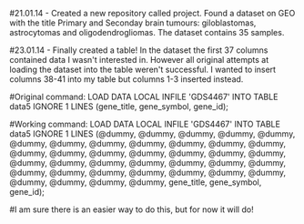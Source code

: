 #21.01.14 - Created a new repository called project.
Found a dataset on GEO with the title Primary and Seconday brain tumours: giloblastomas, astrocytomas and oligodendrogliomas.  The dataset contains 35 samples. 

#23.01.14 - Finally created a table! In the dataset the 
first 37 columns contained data I wasn't interested in.
However all original attempts at loading the dataset 
into the table weren't successful.  I wanted to insert
columns 38-41 into my table but columns 1-3 inserted instead. 

#Original command: LOAD DATA LOCAL INFILE 'GDS4467' INTO TABLE data5 
IGNORE 1 LINES (gene_title, gene_symbol, gene_id);

#Working command: LOAD DATA LOCAL INFILE 'GDS4467' INTO TABLE data5 
IGNORE 1 LINES 
(@dummy, @dummy, @dummy, @dummy, @dummy, @dummy, 
@dummy, @dummy, @dummy, @dummy, @dummy, @dummy, 
@dummy, @dummy, @dummy, @dummy, @dummy, @dummy, 
@dummy, @dummy, @dummy, @dummy, @dummy, @dummy, 
@dummy, @dummy, @dummy, @dummy, @dummy, @dummy, 
@dummy, @dummy, @dummy, @dummy, @dummy, @dummy, 
@dummy, gene_title, gene_symbol, gene_id);

#I am sure there is an easier way to do this, but for
now it will do!
